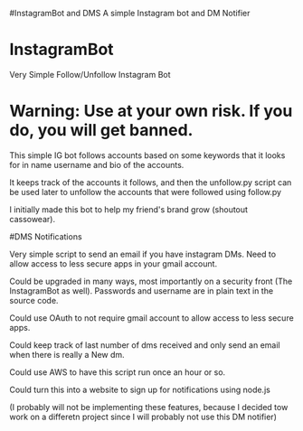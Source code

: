 #InstagramBot and DMS
A simple Instagram bot and DM Notifier

# InstagramBot
Very Simple Follow/Unfollow Instagram Bot

# Warning: Use at your own risk. If you do, you will get banned.

This simple IG bot follows accounts based on some keywords that it looks for in name username and bio of the accounts. 

It keeps track of the accounts it follows, and then the unfollow.py script can be used later to unfollow the accounts that were followed using follow.py

I initially made this bot to help my friend's brand grow (shoutout cassowear).

#DMS Notifications

Very simple script to send an email if you have instagram DMs. Need to allow access to less secure apps in your gmail account.

Could be upgraded in many ways, most importantly on a security front (The InstagramBot as well). Passwords and username are in plain text in the source code.

Could use OAuth to not require gmail account to allow access to less secure apps. 

Could keep track of last number of dms received and only send an email when there is really a New dm.

Could use AWS to have this script run once an hour or so.

Could turn this into a website to sign up for notifications using node.js

(I probably will not be implementing these features, because I decided tow work on a differetn project since I will probably not use this DM notifier)


